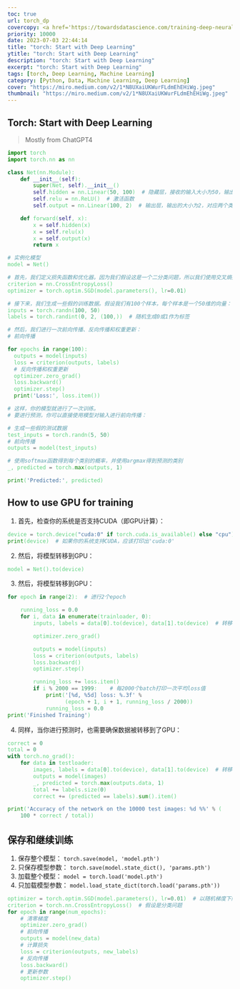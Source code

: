 ```yaml
---
toc: true
url: torch_dp
covercopy: <a href='https://towardsdatascience.com/training-deep-neural-networks-9fdb1964b964'>© Ravindra Parmar</a>
priority: 10000
date: 2023-07-03 22:44:14
title: "torch: Start with Deep Learning"
ytitle: "torch: Start with Deep Learning"
description: "torch: Start with Deep Learning"
excerpt: "torch: Start with Deep Learning"
tags: [torch, Deep Learning, Machine Learning]
category: [Python, Data, Machine Learning, Deep Learning]
cover: "https://miro.medium.com/v2/1*N8UXaiUKWurFLdmEhEHiWg.jpeg"
thumbnail: "https://miro.medium.com/v2/1*N8UXaiUKWurFLdmEhEHiWg.jpeg"
---
```


## Torch: Start with Deep Learning

> Mostly from ChatGPT4

```python
import torch
import torch.nn as nn

class Net(nn.Module):
    def __init__(self):
        super(Net, self).__init__()
        self.hidden = nn.Linear(50, 100)  # 隐藏层，接收的输入大小为50，输出的大小为100
        self.relu = nn.ReLU()  # 激活函数
        self.output = nn.Linear(100, 2)  # 输出层，输出的大小为2，对应两个类别

    def forward(self, x):
        x = self.hidden(x)
        x = self.relu(x)
        x = self.output(x)
        return x

# 实例化模型
model = Net()

# 首先，我们定义损失函数和优化器。因为我们假设这是一个二分类问题，所以我们使用交叉熵损失（CrossEntropyLoss）。为了优化模型，我们使用随机梯度下降（SGD）
criterion = nn.CrossEntropyLoss()
optimizer = torch.optim.SGD(model.parameters(), lr=0.01)

# 接下来，我们生成一些假的训练数据。假设我们有100个样本，每个样本是一个50维的向量：
inputs = torch.randn(100, 50)
labels = torch.randint(0, 2, (100,))  # 随机生成0或1作为标签

# 然后，我们进行一次前向传播、反向传播和权重更新：
# 前向传播

for epochs in range(100):
  outputs = model(inputs)
  loss = criterion(outputs, labels)
  # 反向传播和权重更新
  optimizer.zero_grad()
  loss.backward()
  optimizer.step()
  print('Loss:', loss.item())

# 这样，你的模型就进行了一次训练。
# 要进行预测，你可以直接使用模型对输入进行前向传播：

# 生成一些假的测试数据
test_inputs = torch.randn(5, 50)
# 前向传播
outputs = model(test_inputs)

# 使用softmax函数得到每个类别的概率，并使用argmax得到预测的类别
_, predicted = torch.max(outputs, 1)

print('Predicted:', predicted)
```


## How to use GPU for training

1. 首先，检查你的系统是否支持CUDA（即GPU计算）：

```python
device = torch.device("cuda:0" if torch.cuda.is_available() else "cpu")
print(device)  # 如果你的系统支持CUDA，应该打印出'cuda:0'
```
2. 然后，将模型转移到GPU：
```python
model = Net().to(device)
```
3. 然后，将模型转移到GPU：
```python
for epoch in range(2):  # 进行2个epoch

    running_loss = 0.0
    for i, data in enumerate(trainloader, 0):
        inputs, labels = data[0].to(device), data[1].to(device)  # 转移到GPU

        optimizer.zero_grad()

        outputs = model(inputs)
        loss = criterion(outputs, labels)
        loss.backward()
        optimizer.step()

        running_loss += loss.item()
        if i % 2000 == 1999:    # 每2000个batch打印一次平均loss值
            print('[%d, %5d] loss: %.3f' %
                  (epoch + 1, i + 1, running_loss / 2000))
            running_loss = 0.0
print('Finished Training')
```
4. 同样，当你进行预测时，也需要确保数据被转移到了GPU：
```python
correct = 0
total = 0
with torch.no_grad():
    for data in testloader:
        images, labels = data[0].to(device), data[1].to(device)  # 转移到GPU
        outputs = model(images)
        _, predicted = torch.max(outputs.data, 1)
        total += labels.size(0)
        correct += (predicted == labels).sum().item()

print('Accuracy of the network on the 10000 test images: %d %%' % (
    100 * correct / total))
```


## 保存和继续训练

1. 保存整个模型： `torch.save(model, 'model.pth')`
2. 只保存模型参数： `torch.save(model.state_dict(), 'params.pth')`
3. 加载整个模型： `model = torch.load('model.pth')`
4. 只加载模型参数： `model.load_state_dict(torch.load('params.pth'))`

```python
optimizer = torch.optim.SGD(model.parameters(), lr=0.01)  # 以随机梯度下降为例
criterion = torch.nn.CrossEntropyLoss()  # 假设是分类问题
for epoch in range(num_epochs):
    # 清零梯度
    optimizer.zero_grad()
    # 前向传播
    outputs = model(new_data)
    # 计算损失
    loss = criterion(outputs, new_labels)
    # 反向传播
    loss.backward()
    # 更新参数
    optimizer.step()
```

<style>
pre {
  background-color:#38393d;
  color: #5fd381;
}
</style>
